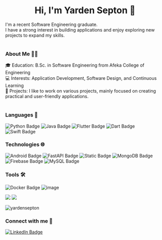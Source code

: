 <h1 align="center">Hi, I'm Yarden Septon 👋</h1>
I'm a recent Software Engineering graduate.<br/>I have a strong interest in building applications and enjoy exploring new projects to expand my skills.
<br/>
<br/>
<h3 align="left">About Me 🙋‍♀️</h3>
🎓 Education: B.Sc. in Software Engineering from Afeka College of Engineering<br/>
💻 Interests: Application Development, Software Design, and Continuous Learning<br/>
🚀 Projects: I like to work on various projects, mainly focused on creating practical and user-friendly applications.<br/>
<br/>
<h3 align="left">Languages 💬</h3>

![Python Badge](https://img.shields.io/badge/Python-3776AB?style=for-the-badge&logo=python&logoColor=white) 
![Java Badge](https://img.shields.io/badge/Java-ED8B00?style=for-the-badge&logo=openjdk&logoColor=white) 
![Flutter Badge](https://img.shields.io/badge/Flutter-02569B?style=for-the-badge&logo=flutter&logoColor=white) 
![Dart Badge](https://img.shields.io/badge/Dart-0175C2?style=for-the-badge&logo=dart&logoColor=white) 
![Swift Badge](https://img.shields.io/badge/Swift-FA7343?style=for-the-badge&logo=swift&logoColor=white)

<h3 align="left">Technologies 🌐</h3>

![Android Badge](https://img.shields.io/badge/Android-3DDC84?style=for-the-badge&logo=android&logoColor=white)
![FastAPI Badge](https://img.shields.io/badge/FastAPI-005571?style=for-the-badge&logo=fastapi) 
![Static Badge](https://img.shields.io/badge/spring-green?style=for-the-badge&logo=spring&logoColor=white)
![MongoDB Badge](https://img.shields.io/badge/MongoDB-4EA94B?style=for-the-badge&logo=mongodb&logoColor=white) 
![Firebase Badge](https://img.shields.io/badge/firebase-orange?style=for-the-badge&logo=firebase)
![MySQL Badge](https://img.shields.io/badge/mysql-blue?style=for-the-badge&logo=mysql&logoColor=white)

<h3 align="left">Tools 🛠️</h3>

![Docker Badge](https://img.shields.io/badge/docker-blue?style=for-the-badge&logo=docker&logoColor=white)
![image](https://img.shields.io/badge/Git-FFD43B?style=for-the-badge&logo=git&logoColor=white&color=red)


![](http://github-profile-summary-cards.vercel.app/api/cards/profile-details?username=yardensepton&theme=nord_dark)
![](http://github-profile-summary-cards.vercel.app/api/cards/most-commit-language?username=yardensepton&theme=nord_dark)
<p align="left"> <img src="https://komarev.com/ghpvc/?username=yardensepton&label=Profile%20views&color=0e75b6&style=flat" alt="yardensepton" /> </p>


<h3 align="left">Connect with me 📲 </h3> <p align="left">
</p>

<a href="https://www.linkedin.com/in/yarden-septon-979a31224/">
    <img alt="LinkedIn Badge" src="https://img.shields.io/badge/linkedin-blue?style=for-the-badge&logo=linkedin&logoColor=white">
</a>

